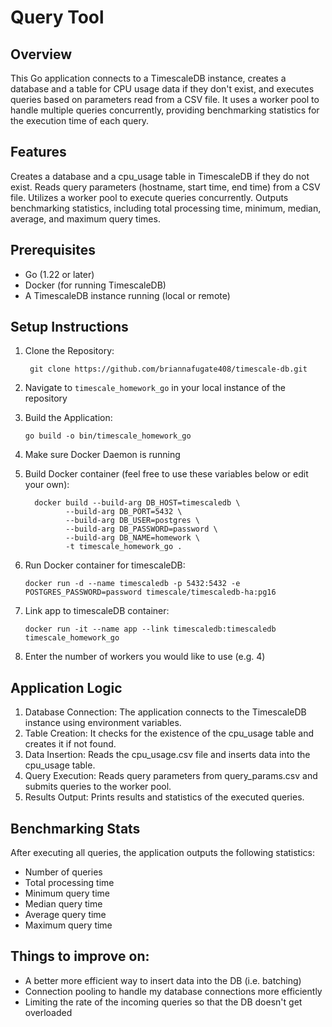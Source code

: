 # Query Tool

## Overview
This Go application connects to a TimescaleDB instance, creates a database and a table for CPU usage data if they don't exist, and executes queries based on parameters read from a CSV file. It uses a worker pool to handle multiple queries concurrently, providing benchmarking statistics for the execution time of each query.

## Features
Creates a database and a cpu_usage table in TimescaleDB if they do not exist.
Reads query parameters (hostname, start time, end time) from a CSV file.
Utilizes a worker pool to execute queries concurrently.
Outputs benchmarking statistics, including total processing time, minimum, median, average, and maximum query times.

## Prerequisites
- Go (1.22 or later)
- Docker (for running TimescaleDB)
- A TimescaleDB instance running (local or remote)

## Setup Instructions
1. Clone the Repository:

   ` git clone https://github.com/briannafugate408/timescale-db.git`

3. Navigate to `timescale_homework_go` in your local instance of the repository

4. Build the Application:

   `go build -o bin/timescale_homework_go`

5. Make sure Docker Daemon is running

6. Build Docker container (feel free to use these variables below or edit your own):

    ```
      docker build --build-arg DB_HOST=timescaledb \
             --build-arg DB_PORT=5432 \
             --build-arg DB_USER=postgres \
             --build-arg DB_PASSWORD=password \
             --build-arg DB_NAME=homework \
             -t timescale_homework_go .

7. Run Docker container for timescaleDB:

      `docker run -d --name timescaledb -p 5432:5432 -e POSTGRES_PASSWORD=password timescale/timescaledb-ha:pg16`
8. Link app to timescaleDB container:

   `docker run -it --name app --link timescaledb:timescaledb timescale_homework_go`
   
9. Enter the number of workers you would like to use (e.g. 4)

## Application Logic
1. Database Connection: The application connects to the TimescaleDB instance using environment variables.
2. Table Creation: It checks for the existence of the cpu_usage table and creates it if not found.
3. Data Insertion: Reads the cpu_usage.csv file and inserts data into the cpu_usage table.
4. Query Execution: Reads query parameters from query_params.csv and submits queries to the worker pool.
5. Results Output: Prints results and statistics of the executed queries.

## Benchmarking Stats
After executing all queries, the application outputs the following statistics:
- Number of queries
- Total processing time
- Minimum query time
- Median query time
- Average query time
- Maximum query time

## Things to improve on: 
- A better more efficient way to insert data into the DB (i.e. batching)
- Connection pooling to handle my database connections more efficiently
- Limiting the rate of the incoming queries so that the DB doesn't get overloaded
